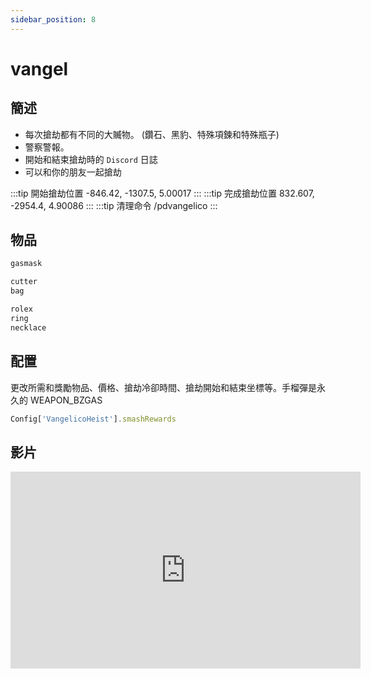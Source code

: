 ```yaml
---
sidebar_position: 8
---
```


# vangel

## 簡述

- 每次搶劫都有不同的大贓物。 (鑽石、黑豹、特殊項鍊和特殊瓶子)
- 警察警報。
- 開始和結束搶劫時的 ```Discord``` 日誌
- 可以和你的朋友一起搶劫

:::tip 開始搶劫位置
-846.42, -1307.5, 5.00017
:::
:::tip 完成搶劫位置
832.607, -2954.4, 4.90086
:::
:::tip 清理命令
/pdvangelico
:::

## 物品

```jsx title="ox_inventory/data/items.lua"
gasmask

cutter
bag

rolex
ring
necklace
```

## 配置

更改所需和獎勵物品、價格、搶劫冷卻時間、搶劫開始和結束坐標等。手榴彈是永久的 WEAPON_BZGAS
```jsx title="config.lua"
Config['VangelicoHeist'].smashRewards
```

## 影片

<iframe width="560" height="315" src="https://www.youtube.com/embed/Rh-R3OKa3_Y" title="YouTube video player" frameborder="0" allow="accelerometer; autoplay; clipboard-write; encrypted-media; gyroscope; picture-in-picture" allowfullscreen></iframe>